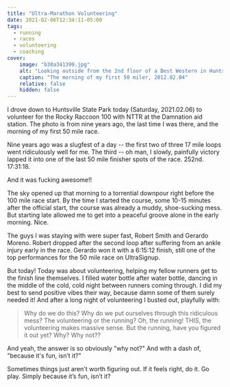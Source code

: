 ```yaml
---
title: "Ultra-Marathon Volunteering"
date: 2021-02-06T12:34:11-05:00
tags:
  - running
  - races
  - volunteering
  - coaching
cover:
    image: "b38a341399.jpg"
    alt: "Looking outside from the 2nd floor of a Best Western in Huntsville, TX, rain coming down"
    caption: "The morning of my first 50 miler, 2012.02.04"
    relative: false
    hidden: false
---
```


I drove down to Huntsville State Park today (Saturday, 2021.02.06) to volunteer for the Rocky Raccoon 100 with NTTR at the Damnation aid station. The photo is from nine years ago, the last time I was there, and the morning of my first 50 mile race.

Nine years ago was a slugfest of a day -- the first two of three 17 mile loops went ridiculously well for me. The third -- oh man, I slowly, painfully victory lapped it into one of the last 50 mile finisher spots of the race. 252nd. 17:31:18.

And it was fucking awesome!!

The sky opened up that morning to a torrential downpour right before the 100 mile race start. By the time I started the course, some 10-15 minutes after the official start, the course was already a muddy, shoe-sucking mess. But starting late allowed me to get into a peaceful groove alone in the early morning. Nice.

The guys I was staying with were super fast, Robert Smith and Gerardo Moreno. Robert dropped after the second loop after suffering from an ankle injury early in the race. Gerardo won it with a 6:15:12 finish, still one of the top performances for the 50 mile race on UltraSignup.

But today! Today was about volunteering, helping my fellow runners get to the finish line themselves. I filled water bottle after water bottle, dancing in the middle of the cold, cold night between runners coming through. I did my best to send positive vibes their way, because damn some of them surely needed it! And after a long night of volunteering I busted out, playfully with:

> Why do we do this? Why do we put ourselves through this ridiculous mess?
> The volunteering or the running?
> Oh, the running! THIS, the volunteering makes massive sense. But the running, have you figured it out yet? Why?
> Why not??

And yeah, the answer is so obviously "why not?" And with a dash of, "because it's fun, isn’t it?"

Sometimes things just aren't worth figuring out. If it feels right, do it. Go play. Simply because it’s fun, isn’t it?
